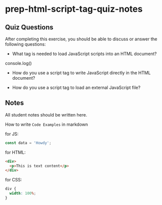 # prep-html-script-tag-quiz-notes

## Quiz Questions

After completing this exercise, you should be able to discuss or answer the following questions:

- What tag is needed to load JavaScript scripts into an HTML document?

console.log()

- How do you use a script tag to write JavaScript directly in the HTML document?
<script></script>

- How do you use a script tag to load an external JavaScript file?

<script src ='HTML'></script>

## Notes

All student notes should be written here.

How to write `Code Examples` in markdown

for JS:

```javascript
const data = 'Howdy';
```

for HTML:

```html
<div>
  <p>This is text content</p>
</div>
```

for CSS:

```css
div {
  width: 100%;
}
```
